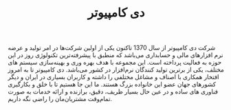 ﻿---
layout: post
title: دی کامپیوتر
name_en: hnovin-com
company_slug: hnovin-com
logo: 
cover: 
company_count:
founded:
location: ""
total_review: 
total_interview: 
salary_avg: 
salary_min: 
salary_max: 
rate: 
view_count: 
industry: کامپیوتر، فناوری اطلاعات و اینترنت
city: تهران, تهران
size_en: S
size: 11-50 نفر
site: https://www.hnovin.com
---

شرکت دی کامپیوتر از سال 1370 تاکنون یکی از اولین شرکت‌ها در امر تولید و عرضه نرم افزارهای مالی و حسابداری می‌باشد که منطبق با پیشرفته‌ترین تکنولوژی روز در این حوزه به فعالیت پرداخته است.
این مجموعه با هدف بهره وری و بهینه‌سازی سیستم های مختلف، یکی از برترین تولید کنندگان نرم‌افزار در کشور می‌باشد.
دی کامپیوتر تا به امروز افتخار همکاری با اصناف و مشاغل مختلفی را داشته و کاربران بسیاری در ایران و دیگر کشورهای جهان عضو این خانواده بزرگ هستند. ما این جا هستیم تا با خلق و بکارگیری فناوری های ساده و در عین حال بسیار ظریف، دقیق، برازنده و ارائه خدمات به صورت تمام‌وقت مشتریا‌ن‌مان را راضی نگه داریم.
